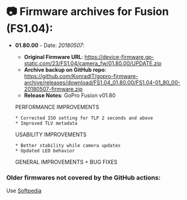 # 📷 Firmware archives for Fusion (FS1.04):

- **01.80.00** - Date: *20180507*:
	- **Original Firmware URL**: https://device-firmware.gp-static.com/23/FS1.04/camera_fw/01.80.00/UPDATE.zip
	- **Archive backup on GitHub repo**: https://github.com/KonradIT/gopro-firmware-archive/releases/download/FS1.04_01.80.00/FS1.04-01_80_00-20180507-firmware.zip
	- **Release Notes**:
	GoPro Fusion v01.80
	
	PERFORMANCE IMPROVEMENTS
	
	  * Corrected ISO setting for TLP 2 seconds and above
	  * Improved TLV metadata
	
	USABILITY IMPROVEMENTS
	
	  * Better stability while camera updates
	  * Updated LED behavior
	
	GENERAL IMPROVEMENTS + BUG FIXES

### Older firmwares not covered by the GitHub actions:

Use [Softpedia](https://drivers.softpedia.com/dyn-search.php?search_term=fusion&p_category=2)